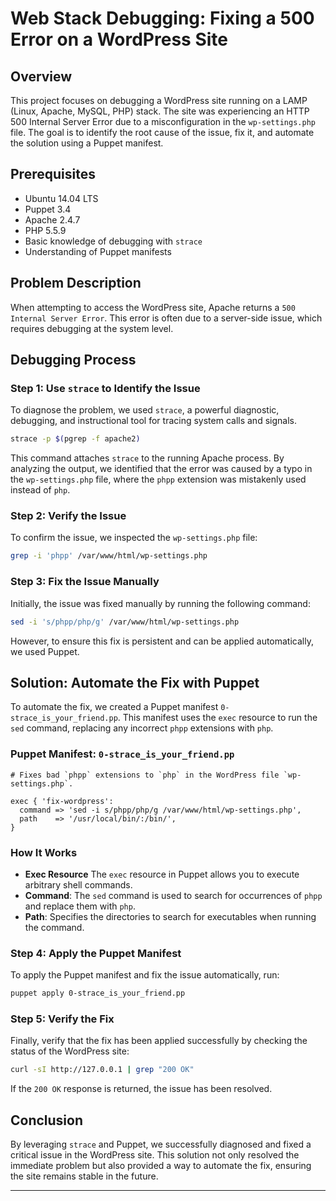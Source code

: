 # Web Stack Debugging: Fixing a 500 Error on a WordPress Site

## Overview

This project focuses on debugging a WordPress site running on a LAMP (Linux, Apache, MySQL, PHP) stack. The site was experiencing an HTTP 500 Internal Server Error due to a misconfiguration in the `wp-settings.php` file. The goal is to identify the root cause of the issue, fix it, and automate the solution using a Puppet manifest.

## Prerequisites

- Ubuntu 14.04 LTS
- Puppet 3.4
- Apache 2.4.7
- PHP 5.5.9
- Basic knowledge of debugging with `strace`
- Understanding of Puppet manifests

## Problem Description

When attempting to access the WordPress site, Apache returns a `500 Internal Server Error`. This error is often due to a server-side issue, which requires debugging at the system level.

## Debugging Process

### Step 1: Use `strace` to Identify the Issue

To diagnose the problem, we used `strace`, a powerful diagnostic, debugging, and instructional tool for tracing system calls and signals.

```bash
strace -p $(pgrep -f apache2)
```

This command attaches `strace` to the running Apache process. By analyzing the output, we identified that the error was caused by a typo in the `wp-settings.php` file, where the `phpp` extension was mistakenly used instead of `php`.

### Step 2: Verify the Issue

To confirm the issue, we inspected the `wp-settings.php` file:

```bash
grep -i 'phpp' /var/www/html/wp-settings.php
```

### Step 3: Fix the Issue Manually

Initially, the issue was fixed manually by running the following command:

```bash
sed -i 's/phpp/php/g' /var/www/html/wp-settings.php
```

However, to ensure this fix is persistent and can be applied automatically, we used Puppet.

## Solution: Automate the Fix with Puppet

To automate the fix, we created a Puppet manifest `0-strace_is_your_friend.pp`. This manifest uses the `exec` resource to run the `sed` command, replacing any incorrect `phpp` extensions with `php`.

### Puppet Manifest: `0-strace_is_your_friend.pp`

```puppet
# Fixes bad `phpp` extensions to `php` in the WordPress file `wp-settings.php`.

exec { 'fix-wordpress':
  command => 'sed -i s/phpp/php/g /var/www/html/wp-settings.php',
  path    => '/usr/local/bin/:/bin/',
}
```

### How It Works

- **Exec Resource**
The `exec` resource in Puppet allows you to execute arbitrary shell commands.
- **Command**: The `sed` command is used to search for occurrences of `phpp` and replace them with `php`.
- **Path**: Specifies the directories to search for executables when running the command.

### Step 4: Apply the Puppet Manifest

To apply the Puppet manifest and fix the issue automatically, run:

```bash
puppet apply 0-strace_is_your_friend.pp
```

### Step 5: Verify the Fix

Finally, verify that the fix has been applied successfully by checking the status of the WordPress site:

```bash
curl -sI http://127.0.0.1 | grep "200 OK"
```

If the `200 OK` response is returned, the issue has been resolved.

## Conclusion

By leveraging `strace` and Puppet, we successfully diagnosed and fixed a critical issue in the WordPress site. This solution not only resolved the immediate problem but also provided a way to automate the fix, ensuring the site remains stable in the future.

---
